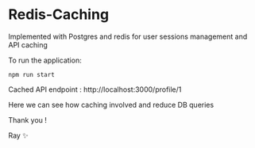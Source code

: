 # Redis-Caching 

Implemented with Postgres and redis for user sessions management and API caching


To run the application:

```
npm run start
```

Cached API endpoint : http://localhost:3000/profile/1


Here we can see how caching involved and reduce DB queries


Thank you ! 

Ray ✨